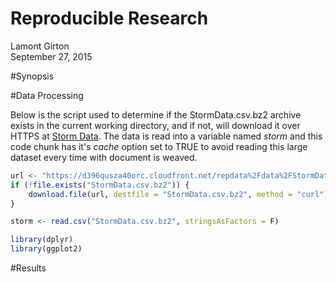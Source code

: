 # Reproducible Research
Lamont Girton  
September 27, 2015  



#Synopsis

#Data Processing

Below is the script used to determine if the StormData.csv.bz2 archive exists in the current working directory, and if not, will download it over HTTPS at [Storm Data][Storm Data].  The data is read into a variable named _storm_ and this code chunk has it's _cache_ option set to TRUE to avoid reading this large dataset every time with document is weaved.


```r
url <- "https://d396qusza40orc.cloudfront.net/repdata%2Fdata%2FStormData.csv.bz2"
if (!file.exists("StormData.csv.bz2")) {
    download.file(url, destfile = "StormData.csv.bz2", method = "curl")
}

storm <- read.csv("StormData.csv.bz2", stringsAsFactors = F)
```



```r
library(dplyr)
library(ggplot2)
```


#Results

[Storm Data]: https://d396qusza40orc.cloudfront.net/repdata%2Fdata%2FStormData.csv.bz2


